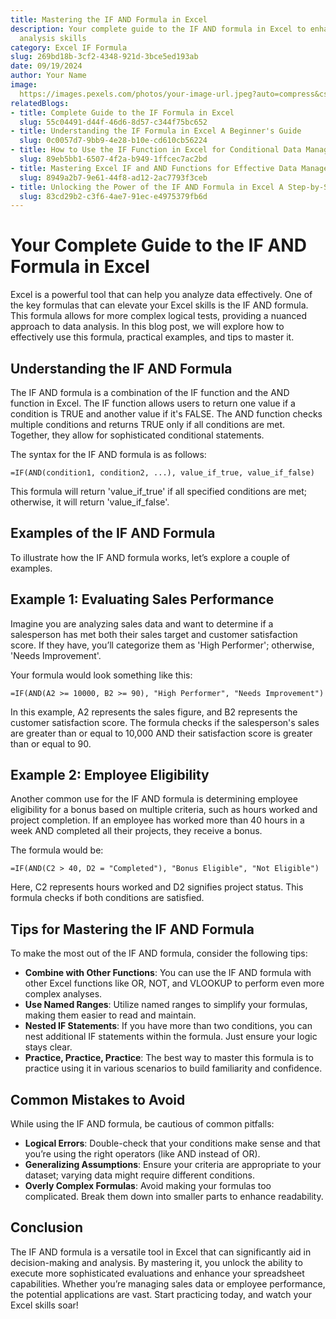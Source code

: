 ```yaml
---
title: Mastering the IF AND Formula in Excel
description: Your complete guide to the IF AND formula in Excel to enhance your data
  analysis skills
category: Excel IF Formula
slug: 269bd18b-3cf2-4348-921d-3bce5ed193ab
date: 09/19/2024
author: Your Name
image: 
  https://images.pexels.com/photos/your-image-url.jpeg?auto=compress&cs=tinysrgb&w=600
relatedBlogs:
- title: Complete Guide to the IF Formula in Excel
  slug: 55c04491-d44f-46d6-8d57-c344f75bc652
- title: Understanding the IF Formula in Excel A Beginner's Guide
  slug: 0c0057d7-9bb9-4e28-b10e-cd610cb56224
- title: How to Use the IF Function in Excel for Conditional Data Management
  slug: 89eb5bb1-6507-4f2a-b949-1ffcec7ac2bd
- title: Mastering Excel IF and AND Functions for Effective Data Management
  slug: 8949a2b7-9e61-44f8-ad12-2ac7793f3ceb
- title: Unlocking the Power of the IF AND Formula in Excel A Step-by-Step Guide
  slug: 83cd29b2-c3f6-4ae7-91ec-e4975379fb6d
---
```


# Your Complete Guide to the IF AND Formula in Excel

Excel is a powerful tool that can help you analyze data effectively. One of the key formulas that can elevate your Excel skills is the IF AND formula. This formula allows for more complex logical tests, providing a nuanced approach to data analysis. In this blog post, we will explore how to effectively use this formula, practical examples, and tips to master it.

## Understanding the IF AND Formula

The IF AND formula is a combination of the IF function and the AND function in Excel. The IF function allows users to return one value if a condition is TRUE and another value if it's FALSE. The AND function checks multiple conditions and returns TRUE only if all conditions are met. Together, they allow for sophisticated conditional statements.

The syntax for the IF AND formula is as follows:

```excel
=IF(AND(condition1, condition2, ...), value_if_true, value_if_false)
```

This formula will return 'value_if_true' if all specified conditions are met; otherwise, it will return 'value_if_false'.

## Examples of the IF AND Formula

To illustrate how the IF AND formula works, let’s explore a couple of examples.

## Example 1: Evaluating Sales Performance

Imagine you are analyzing sales data and want to determine if a salesperson has met both their sales target and customer satisfaction score. If they have, you’ll categorize them as 'High Performer'; otherwise, 'Needs Improvement'.

Your formula would look something like this:

```excel
=IF(AND(A2 >= 10000, B2 >= 90), "High Performer", "Needs Improvement")
```

In this example, A2 represents the sales figure, and B2 represents the customer satisfaction score. The formula checks if the salesperson's sales are greater than or equal to 10,000 AND their satisfaction score is greater than or equal to 90.

## Example 2: Employee Eligibility

Another common use for the IF AND formula is determining employee eligibility for a bonus based on multiple criteria, such as hours worked and project completion. If an employee has worked more than 40 hours in a week AND completed all their projects, they receive a bonus.

The formula would be:

```excel
=IF(AND(C2 > 40, D2 = "Completed"), "Bonus Eligible", "Not Eligible")
```

Here, C2 represents hours worked and D2 signifies project status. This formula checks if both conditions are satisfied.

## Tips for Mastering the IF AND Formula

To make the most out of the IF AND formula, consider the following tips:

- **Combine with Other Functions**: You can use the IF AND formula with other Excel functions like OR, NOT, and VLOOKUP to perform even more complex analyses.
- **Use Named Ranges**: Utilize named ranges to simplify your formulas, making them easier to read and maintain.
- **Nested IF Statements**: If you have more than two conditions, you can nest additional IF statements within the formula. Just ensure your logic stays clear.
- **Practice, Practice, Practice**: The best way to master this formula is to practice using it in various scenarios to build familiarity and confidence.

## Common Mistakes to Avoid

While using the IF AND formula, be cautious of common pitfalls:

- **Logical Errors**: Double-check that your conditions make sense and that you’re using the right operators (like AND instead of OR).
- **Generalizing Assumptions**: Ensure your criteria are appropriate to your dataset; varying data might require different conditions.
- **Overly Complex Formulas**: Avoid making your formulas too complicated. Break them down into smaller parts to enhance readability.

## Conclusion

The IF AND formula is a versatile tool in Excel that can significantly aid in decision-making and analysis. By mastering it, you unlock the ability to execute more sophisticated evaluations and enhance your spreadsheet capabilities. Whether you’re managing sales data or employee performance, the potential applications are vast. Start practicing today, and watch your Excel skills soar!
